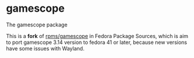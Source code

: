 # gamescope

The gamescope package

This is a **fork** of [rpms/gamescope](https://src.fedoraproject.org/rpms/gamescope.git) in Fedora Package Sources, which is aim to port gamescope 3.14 version to fedora 41 or later, because new versions have some issues with Wayland.
